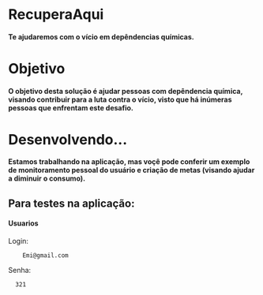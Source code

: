 
# RecuperaAqui
#### Te ajudaremos com o vício em depêndencias químicas.

# Objetivo
#### O objetivo desta solução é ajudar pessoas com depêndencia química, visando contribuir para a luta contra o vício, visto que há inúmeras pessoas que enfrentam este desafio.

# Desenvolvendo...               
#### Estamos trabalhando na aplicação, mas voçê pode conferir um exemplo de monitoramento pessoal do usuário e criação de metas (visando ajudar a diminuir o consumo).


## Para testes na aplicação:

#### Usuarios 

Login:
```
    Emi@gmail.com
```

Senha:
```
  321
```










                    
